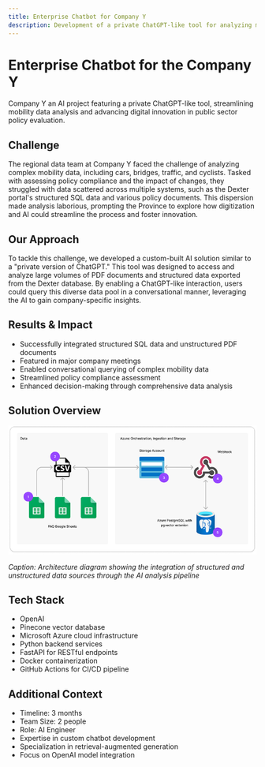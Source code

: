 ```yaml
---
title: Enterprise Chatbot for Company Y
description: Development of a private ChatGPT-like tool for analyzing mobility data and policy evaluation in the public sector
---
```


# Enterprise Chatbot for the Company Y

Company Y an AI project featuring a private ChatGPT-like tool, streamlining mobility data analysis and advancing digital innovation in public sector policy evaluation.

## Challenge

The regional data team at Company Y faced the challenge of analyzing complex mobility data, including cars, bridges, traffic, and cyclists. Tasked with assessing policy compliance and the impact of changes, they struggled with data scattered across multiple systems, such as the Dexter portal's structured SQL data and various policy documents. This dispersion made analysis laborious, prompting the Province to explore how digitization and AI could streamline the process and foster innovation.

## Our Approach

To tackle this challenge, we developed a custom-built AI solution similar to a "private version of ChatGPT." This tool was designed to access and analyze large volumes of PDF documents and structured data exported from the Dexter database. By enabling a ChatGPT-like interaction, users could query this diverse data pool in a conversational manner, leveraging the AI to gain company-specific insights.

## Results & Impact

- Successfully integrated structured SQL data and unstructured PDF documents
- Featured in major company meetings
- Enabled conversational querying of complex mobility data
- Streamlined policy compliance assessment
- Enhanced decision-making through comprehensive data analysis

## Solution Overview

![Data Pipeline Architecture](../../assets/data-pipeline.png)

*Caption: Architecture diagram showing the integration of structured and unstructured data sources through the AI analysis pipeline*

## Tech Stack

- OpenAI
- Pinecone vector database
- Microsoft Azure cloud infrastructure
- Python backend services
- FastAPI for RESTful endpoints
- Docker containerization
- GitHub Actions for CI/CD pipeline

## Additional Context

- Timeline: 3 months
- Team Size: 2 people
- Role: AI Engineer
- Expertise in custom chatbot development
- Specialization in retrieval-augmented generation
- Focus on OpenAI model integration